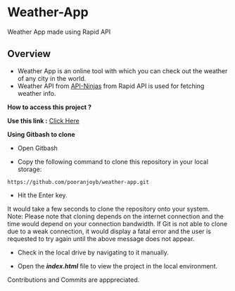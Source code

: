 # Weather-App
Weather App made using Rapid API

## Overview

- Weather App is an online tool with which you can check out the weather of any city in the world. 
- Weather API from [API-Ninjas](https://rapidapi.com/apininjas/api/weather-by-api-ninjas/) from Rapid API is used for fetching weather info.

<b>How to access this project ?</b>

 **Use this link :** [Click Here](https://pooranjoyb.github.io/weather-app/)
 
 **Using Gitbash to clone**

- Open Gitbash 

- Copy the following command to clone this repository in your local storage:
```
https://github.com/pooranjoyb/weather-app.git
```
- Hit the Enter key.

It would take a few seconds to clone the repository onto your system.<br>
Note: Please note that cloning depends on the internet connection and the time would depend on your connection bandwidth. If Git is not able to clone due to a weak connection, it would display a fatal error and the user is requested to try again until the above message does not appear.

- Check in the local drive by navigating to it manually.

- Open the ***index.html*** file to view the project in the local environment.

Contributions and Commits are apppreciated. 
